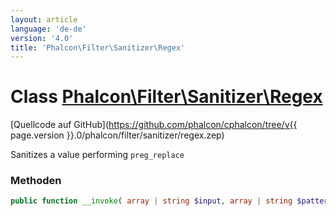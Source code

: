 ```yaml
---
layout: article
language: 'de-de'
version: '4.0'
title: 'Phalcon\Filter\Sanitizer\Regex'
---
```

# Class [Phalcon\Filter\Sanitizer\Regex](Phalcon_Filter_Sanitizer_Regex)

[Quellcode auf GitHub](https://github.com/phalcon/cphalcon/tree/v{{ page.version }}.0/phalcon/filter/sanitizer/regex.zep)

Sanitizes a value performing `preg_replace`

### Methoden

```php
public function __invoke( array | string $input, array | string $pattern, array | string $replace ): mixed
```